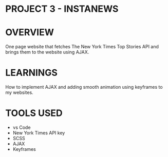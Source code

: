# PROJECT 3 - INSTANEWS

# OVERVIEW
One page website that fetches The New York Times Top Stories API and brings them to the website using AJAX.

# LEARNINGS 
How to implement AJAX and adding smooth animation using keyframes to my websites.

# TOOLS USED

* vs Code 
* New York Times API key
* SCSS
* AJAX
* Keyframes